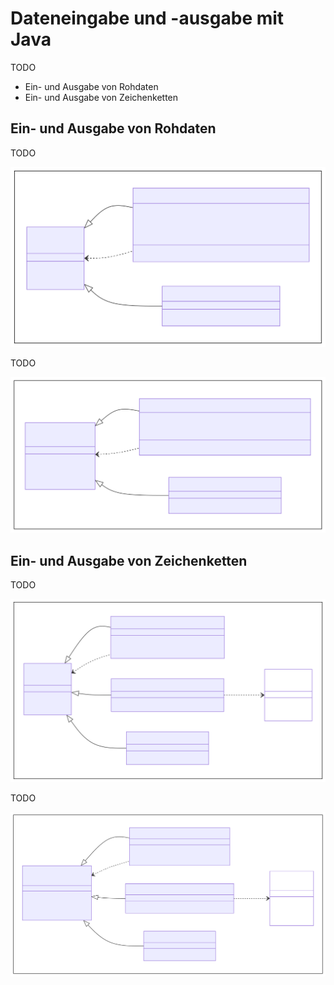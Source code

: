 # Dateneingabe und -ausgabe mit Java

TODO

* Ein- und Ausgabe von Rohdaten
* Ein- und Ausgabe von Zeichenketten

## Ein- und Ausgabe von Rohdaten

TODO

![](../Grafiken/IO/InputStream.svg)

TODO

![](../Grafiken/IO/OutputStream.svg)

## Ein- und Ausgabe von Zeichenketten

TODO

![](../Grafiken/IO/Reader.svg)

TODO

![](../Grafiken/IO/Writer.svg)
